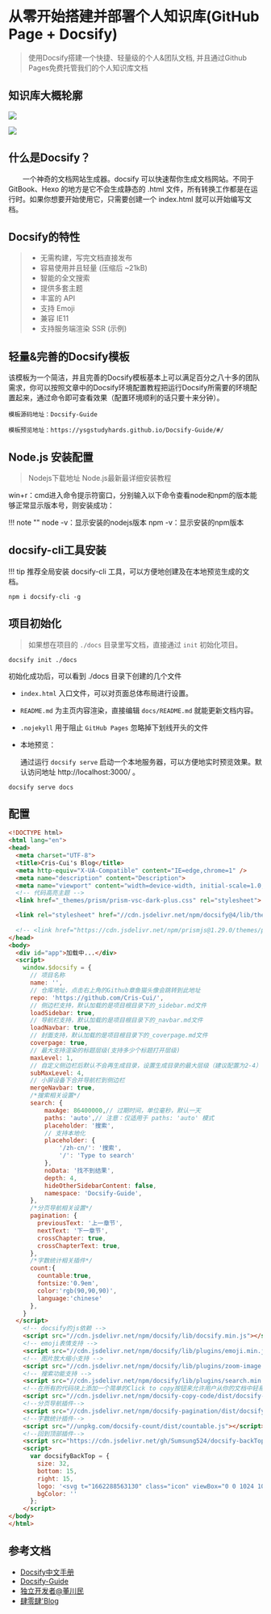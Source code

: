 # 从零开始搭建并部署个人知识库(GitHub Page + Docsify)
> 使用Docsify搭建一个快捷、轻量级的个人&团队文档, 并且通过Github Pages免费托管我们的个人知识库文档

## 知识库大概轮廓
![](https://raw.githubusercontent.com/Cris-Cui/ImagesForBlog/master/Blog/1.png)

![](https://raw.githubusercontent.com/Cris-Cui/ImagesForBlog/master/Blog/2.png)

## 什么是Docsify？
　　一个神奇的文档网站生成器。docsify 可以快速帮你生成文档网站。不同于 GitBook、Hexo 的地方是它不会生成静态的 .html 文件，所有转换工作都是在运行时。如果你想要开始使用它，只需要创建一个 index.html 就可以开始编写文档。

## Docsify的特性
> - 无需构建，写完文档直接发布
> - 容易使用并且轻量 (压缩后 ~21kB)
> - 智能的全文搜索
> - 提供多套主题
> - 丰富的 API
> - 支持 Emoji
> - 兼容 IE11
> - 支持服务端渲染 SSR (示例)

## 轻量&完善的Docsify模板
该模板为一个简洁，并且完善的Docsify模板基本上可以满足百分之八十多的团队需求，你可以按照文章中的Docsify环境配置教程把运行Docsify所需要的环境配置起来，通过命令即可查看效果（配置环境顺利的话只要十来分钟）。
```
模板源码地址：Docsify-Guide

模板预览地址：https://ysgstudyhards.github.io/Docsify-Guide/#/
```

## Node.js 安装配置
> Nodejs下载地址
> Node.js最新最详细安装教程

win+r：cmd进入命令提示符窗口，分别输入以下命令查看node和npm的版本能够正常显示版本号，则安装成功：

!!! note ""
    node -v：显示安装的nodejs版本
    npm -v：显示安装的npm版本


## docsify-cli工具安装
!!! tip
    推荐全局安装 docsify-cli 工具，可以方便地创建及在本地预览生成的文档。

```shell
npm i docsify-cli -g
```

## 项目初始化
> 如果想在项目的 `./docs` 目录里写文档，直接通过 `init` 初始化项目。

```shell 
docsify init ./docs
```

初始化成功后，可以看到 ./docs 目录下创建的几个文件

- `index.html` 入口文件，可以对页面总体布局进行设置。

- `README.md` 为主页内容渲染，直接编辑 `docs/README.md` 就能更新文档内容。

- `.nojekyll` 用于阻止 `GitHub Pages` 忽略掉下划线开头的文件

- 本地预览：

	通过运行 `docsify serve` 启动一个本地服务器，可以方便地实时预览效果。默认访问地址 http://localhost:3000/ 。

```shell
docsify serve docs
```

## 配置

```html
<!DOCTYPE html>
<html lang="en">
<head>
  <meta charset="UTF-8">
  <title>Cris-Cui's Blog</title>
  <meta http-equiv="X-UA-Compatible" content="IE=edge,chrome=1" />
  <meta name="description" content="Description">
  <meta name="viewport" content="width=device-width, initial-scale=1.0, minimum-scale=1.0">
  <!-- 代码高亮主题 -->
  <link href="_themes/prism/prism-vsc-dark-plus.css" rel="stylesheet">

  <link rel="stylesheet" href="//cdn.jsdelivr.net/npm/docsify@4/lib/themes/vue.css">
  
  <!-- <link href="https://cdn.jsdelivr.net/npm/prismjs@1.29.0/themes/prism.min.css" rel="stylesheet"> -->
</head>
<body>
  <div id="app">加载中...</div>
  <script>
    window.$docsify = {
      // 项目名称
      name: '',
      // 仓库地址，点击右上角的Github章鱼猫头像会跳转到此地址
      repo: 'https://github.com/Cris-Cui/',
      // 侧边栏支持，默认加载的是项目根目录下的_sidebar.md文件
      loadSidebar: true,
      // 导航栏支持，默认加载的是项目根目录下的_navbar.md文件
      loadNavbar: true,
      // 封面支持，默认加载的是项目根目录下的_coverpage.md文件
      coverpage: true,
      // 最大支持渲染的标题层级(支持多少个标题打开层级)
      maxLevel: 1,
      // 自定义侧边栏后默认不会再生成目录，设置生成目录的最大层级（建议配置为2-4）
      subMaxLevel: 4,
      // 小屏设备下合并导航栏到侧边栏
      mergeNavbar: true,
      /*搜索相关设置*/
      search: {
          maxAge: 86400000,// 过期时间，单位毫秒，默认一天
          paths: 'auto',// 注意：仅适用于 paths: 'auto' 模式
          placeholder: '搜索',              
          // 支持本地化
          placeholder: {
              '/zh-cn/': '搜索',
              '/': 'Type to search'
          },
          noData: '找不到结果',
          depth: 4,
          hideOtherSidebarContent: false,
          namespace: 'Docsify-Guide',
      },
      /*分页导航相关设置*/
      pagination: {
        previousText: '上一章节',
        nextText: '下一章节',
        crossChapter: true,
        crossChapterText: true,
      },
      /*字数统计相关插件*/
      count:{
        countable:true,
        fontsize:'0.9em',
        color:'rgb(90,90,90)',
        language:'chinese'
      },
    }
  </script>
    <!-- docsify的js依赖 -->
    <script src="//cdn.jsdelivr.net/npm/docsify/lib/docsify.min.js"></script>
    <!-- emoji表情支持 -->
    <script src="//cdn.jsdelivr.net/npm/docsify/lib/plugins/emoji.min.js"></script>
    <!-- 图片放大缩小支持 -->
    <script src="//cdn.jsdelivr.net/npm/docsify/lib/plugins/zoom-image.min.js"></script>
    <!-- 搜索功能支持 -->
    <script src="//cdn.jsdelivr.net/npm/docsify/lib/plugins/search.min.js"></script>
    <!--在所有的代码块上添加一个简单的Click to copy按钮来允许用户从你的文档中轻易地复制代码-->
    <script src="//cdn.jsdelivr.net/npm/docsify-copy-code/dist/docsify-copy-code.min.js"></script>
    <!--分页导航插件-->
    <script src="//cdn.jsdelivr.net/npm/docsify-pagination/dist/docsify-pagination.min.js"></script>
    <!--字数统计插件-->
    <script src="//unpkg.com/docsify-count/dist/countable.js"></script>
    <!--回到顶部插件-->
    <script src="https://cdn.jsdelivr.net/gh/Sumsung524/docsify-backTop/dist/docsify-backTop.min.js"></script>
    <script>
      var docsifyBackTop = {
        size: 32,
        bottom: 15,
        right: 15,
        logo: '<svg t="1662288563130" class="icon" viewBox="0 0 1024 1024" version="1.1" xmlns="http://www.w3.org/2000/svg" p-id="3633" width="200" height="200"><path d="M513 103.7c-226.1 0-409.4 183.3-409.4 409.4S286.9 922.6 513 922.6s409.4-183.3 409.4-409.4S739.1 103.7 513 103.7z m153.5 364.7c-5.2 5.3-12.1 7.9-19 7.9s-13.8-2.6-19-7.9L545.1 385c0 0.4 0.1 0.7 0.1 1.1V705c0 11.1-5.7 20.9-14.4 26.6-4.7 4.2-10.9 6.7-17.7 6.7-6.8 0-13-2.5-17.7-6.7-8.7-5.7-14.4-15.5-14.4-26.6V386.1c0-0.4 0-0.7 0.1-1.1l-83.4 83.4c-10.5 10.5-27.5 10.5-38 0s-10.5-27.5 0-38L494 295.9c10.5-10.5 27.5-10.5 38 0l134.5 134.5c10.5 10.4 10.5 27.5 0 38z" fill="#2096ff" p-id="3634"></path></svg>',
        bgColor: ''
      };
    </script>
</body>
</html>

```


## 参考文档
- [Docsify中文手册](https://angry-swanson-b4e47b.netlify.app/zh-cn/)
- [Docsify-Guide](https://ysgstudyhards.github.io/Docsify-Guide/#/)
- [独立开发者@董川民](https://www.dongchuanmin.com/operate/5296.html)
- [肆零肆'Blog](https://xmq.plus/posts/1654.html#toc-heading-33)